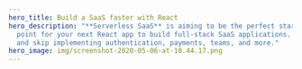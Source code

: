 ```yaml
---
hero_title: Build a SaaS faster with React
hero_description: "**Serverless SaaS** is aiming to be the perfect starting
  point for your next React app to build full-stack SaaS applications. Save time
  and skip implementing authentication, payments, teams, and more."
hero_image: img/screenshot-2020-05-06-at-10.44.17.png
---
```

